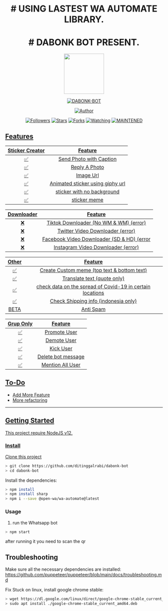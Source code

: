 
<h1 align="center"># USING LASTEST WA AUTOMATE LIBRARY.</h1>
<h1 align="center"># DABONK BOT PRESENT.</h1>

<p align="center">
<img src="https://raw.githubusercontent.com/mhankbarbar/whatsapp-bot/master/media/img/Kaguya.png" width="128" height="128"/>
</p>
<p align="center">
<a href="#"><img title="DABONK-BOT" src="https://img.shields.io/badge/Whatsapp Bot-green?colorA=%23ff0000&colorB=%23017e40&style=for-the-badge"></a>
</p>
<p align="center">
<a href="https://github.com/ditinggalrabi"><img title="Author" src="https://img.shields.io/badge/Author-ditinggalrabi-red.svg?style=for-the-badge&logo=github"></a>
</p>
<p align="center">
<a href="https://github.com/ditinggalrabi/followers"><img title="Followers" src="https://img.shields.io/github/followers/mhankbarbar?color=blue&style=flat-square"></a>
<a href="https://github.com/ditinggalrabi/dabonk-bot/stargazers/"><img title="Stars" src="https://img.shields.io/github/stars/ditinggalrabi/dabonk-bot?color=red&style=flat-square"></a>
<a href="https://github.com/ditinggalrabi/dabonk-bot/network/members"><img title="Forks" src="https://img.shields.io/github/forks/ditinggalrabi/dabonk-bot?color=red&style=flat-square"></a>
<a href="https://github.com/ditinggalrabi/dabonk-bot/watchers"><img title="Watching" src="https://img.shields.io/github/watchers/ditinggalrabi/dabonkbot?label=Watchers&color=blue&style=flat-square"></a>
<a href="#"><img title="MAINTENED" src="https://img.shields.io/badge/MAINTENED-YES-blue.svg"</a>
</p>
 
 
 
## Features

| Sticker Creator |                Feature           |
| :-----------: | :--------------------------------: |
|       ✅       | Send Photo with Caption          |
|       ✅       | Reply A Photo                    |
|       ✅       | Image Url                        |
|       ✅       | Animated sticker using giphy url |
|       ✅       | sticker with no background       |
|       ✅       | sticker meme                     |


| Downloader |                     Feature                |
| :------------: | :---------------------------------------------: |
|       ❌        |   Tiktok Downloader (No WM & WM) (error)      |
|       ❌        |   Twitter Video Downloader        (error)     |
|       ❌        |   Facebook Video Downloader (SD & HD)  (error |
|       ❌        |   Instagram Video Downloader    (error)       |


| Other  |                     Feature                     |
| :------------: | :---------------------------------------------: |
|       ✅        |   Create Custom meme (top text & bottom text)  |
|       ✅        |   Translate text (quote only)                  |
|       ✅        |   check data on the spread of Covid-19 in certain locations|
|       ✅        |   Check Shipping info (indonesia only)         |
|      BETA        |   Anti Spam                                   |


| Grup Only  |                     Feature                     |
| :------------: | :---------------------------------------------: |
|       ✅        |   Promote User                  |
|       ✅        |   Demote User                   |
|       ✅        |   Kick User                     |
|       ✅        |   Delete bot message            |
|       ✅        |   Mention All User      |

## To-Do
 - Add More Feature
 - More refactoring
 
---

## Getting Started

This project require NodeJS v12.

### Install
Clone this project

```bash
> git clone https://github.com/ditinggalrabi/dabonk-bot
> cd dabonk-bot
```

Install the dependencies:

```bash
> npm install
> npm install sharp
> npm i --save @open-wa/wa-automate@latest
```

### Usage
1. run the Whatsapp bot

```bash
> npm start
```

after running it you need to scan the qr

## Troubleshooting
Make sure all the necessary dependencies are installed: https://github.com/puppeteer/puppeteer/blob/main/docs/troubleshooting.md

Fix Stuck on linux, install google chrome stable: 
```bash
> wget https://dl.google.com/linux/direct/google-chrome-stable_current_amd64.deb
> sudo apt install ./google-chrome-stable_current_amd64.deb
```
